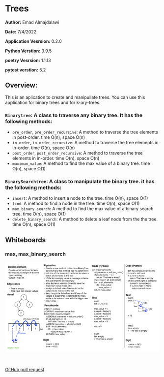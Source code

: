 # Trees

**Author:** Emad Almajdalawi

**Date:** 7/4/2022

**Application Vesrsion:** 0.2.0

**Python Verstion:** 3.9.5

**poetry Vesrsion:** 1.1.13

**pytest verstion:**  5.2

## Overview:

This is an aplication to create and manipullate trees. You can use this application for binary trees and for k-ary-trees.

### `Binarytree`: A class to traverse any binary tree. It has the following methods:

- `pre_order`, `pre_order_recursive`: A method to traverse the tree elements in post-order. time O(n), space O(n)
- `in_order`, `in_order_recursive`: A method to traverse the tree elements in in-order. time O(n), space O(n)
- `post_order`, `post_order_recursive`: A method to traverse the tree elements in in-order. time O(n), space O(n)
- `maximum_value`: A method to find the max value of a binary tree. time O(n), space O(1)

### `BinarySearchtree`: A class to manipulate the binary tree. it has the following methods:

- `insert`: A method to insert a node to the tree. time O(n), space O(1)
- `find`: A method to find a node in the tree. time O(n), space O(1)
- `max_binary_search`:  A method to find the max value of a binary search tree. time O(n), space O(1)
- `delete_binary_search`: A method to delete a leaf node from the the tree. time O(n), space O(1)

## Whiteboards

### max, max_binary_search

![max](/class15_trees/imgs/max_tree.png)

<br>

[GitHub pull request](https://github.com/e97m/data-structures-and-algorithms/pull/27)
